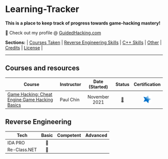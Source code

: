 # Learning-Tracker
**This is a place to keep track of progress towards game-hacking mastery!**

:link: Check out my profile @ [GuidedHacking.com](https://guidedhacking.com/members/n3tbi0s.274842/) 

**Sections:**  |
[Courses Taken](https://github.com/N3TBI0S/Learning-Tracker/blob/master/README.md#courses-and-resources) |
[Reverse Engineering Skills](https://github.com/N3TBI0S/Learning-Tracker/blob/master/README.md#reverse-engineering) |
[C++ Skills]() |
[Other]() |
[Credits]() |
[License]() |

---

## Courses and resources
| Course | Instructor     | Date (Started)   | Status   | Certification  |
|--------|----------------|:----------------:|:--------:|:--------------:|
|[Game Hacking: Cheat Engine Game Hacking Basics](https://www.udemy.com/course/cheat-engine-game-hacking-basics/ "Game Hacking: Cheat Engine Game Hacking Basics")|Paul Chin |November 2021|[:checkered_flag:](# "Complete") | [![Certificate](https://github.com/N3TBI0S/Learning-Tracker/blob/main/Icons/star.png)](https://github.com/N3TBI0S/Learning-Tracker/blob/main/Certificates/GameHacking-CheatEngine_PaulChin.jpg "View Cerificate") |

## Reverse Engineering
| Tech            |       Basic          |      Competent       |       Advanced       | 
|-----------------|:--------------------:|:--------------------:|:--------------------:|
|IDA PRO             | :red_circle: | |      |
|Re-Class.NET              | :red_circle: |  |      |

